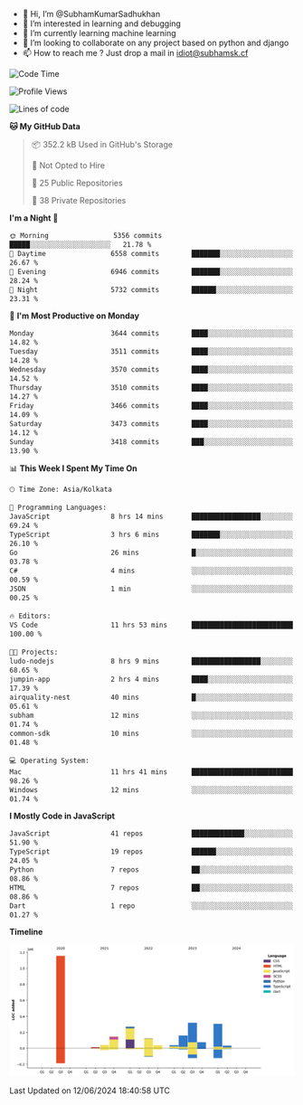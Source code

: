 - 👋 Hi, I’m @SubhamKumarSadhukhan
- 👀 I’m interested in learning and debugging
- 🌱 I’m currently learning machine learning
- 💞️ I’m looking to collaborate on any project based on python and django
- 📫 How to reach me ?
      Just drop a mail in idiot@subhamsk.cf

<!---
SubhamKumarSadhukhan/SubhamKumarSadhukhan is a ✨ special ✨ repository because its `README.md` (this file) appears on your GitHub profile.
You can click the Preview link to take a look at your changes.
--->


<!--START_SECTION:waka-->
![Code Time](http://img.shields.io/badge/Code%20Time-2%2C229%20hrs%2023%20mins-blue)

![Profile Views](http://img.shields.io/badge/Profile%20Views-2-blue)

![Lines of code](https://img.shields.io/badge/From%20Hello%20World%20I%27ve%20Written-2.7%20million%20lines%20of%20code-blue)

**🐱 My GitHub Data** 

> 📦 352.2 kB Used in GitHub's Storage 
 > 
> 🚫 Not Opted to Hire
 > 
> 📜 25 Public Repositories 
 > 
> 🔑 38 Private Repositories 
 > 
**I'm a Night 🦉** 

```text
🌞 Morning                5356 commits        █████░░░░░░░░░░░░░░░░░░░░   21.78 % 
🌆 Daytime                6558 commits        ███████░░░░░░░░░░░░░░░░░░   26.67 % 
🌃 Evening                6946 commits        ███████░░░░░░░░░░░░░░░░░░   28.24 % 
🌙 Night                  5732 commits        ██████░░░░░░░░░░░░░░░░░░░   23.31 % 
```
📅 **I'm Most Productive on Monday** 

```text
Monday                   3644 commits        ████░░░░░░░░░░░░░░░░░░░░░   14.82 % 
Tuesday                  3511 commits        ████░░░░░░░░░░░░░░░░░░░░░   14.28 % 
Wednesday                3570 commits        ████░░░░░░░░░░░░░░░░░░░░░   14.52 % 
Thursday                 3510 commits        ████░░░░░░░░░░░░░░░░░░░░░   14.27 % 
Friday                   3466 commits        ████░░░░░░░░░░░░░░░░░░░░░   14.09 % 
Saturday                 3473 commits        ████░░░░░░░░░░░░░░░░░░░░░   14.12 % 
Sunday                   3418 commits        ███░░░░░░░░░░░░░░░░░░░░░░   13.90 % 
```


📊 **This Week I Spent My Time On** 

```text
🕑︎ Time Zone: Asia/Kolkata

💬 Programming Languages: 
JavaScript               8 hrs 14 mins       █████████████████░░░░░░░░   69.24 % 
TypeScript               3 hrs 6 mins        ███████░░░░░░░░░░░░░░░░░░   26.10 % 
Go                       26 mins             █░░░░░░░░░░░░░░░░░░░░░░░░   03.78 % 
C#                       4 mins              ░░░░░░░░░░░░░░░░░░░░░░░░░   00.59 % 
JSON                     1 min               ░░░░░░░░░░░░░░░░░░░░░░░░░   00.25 % 

🔥 Editors: 
VS Code                  11 hrs 53 mins      █████████████████████████   100.00 % 

🐱‍💻 Projects: 
ludo-nodejs              8 hrs 9 mins        █████████████████░░░░░░░░   68.65 % 
jumpin-app               2 hrs 4 mins        ████░░░░░░░░░░░░░░░░░░░░░   17.39 % 
airquality-nest          40 mins             █░░░░░░░░░░░░░░░░░░░░░░░░   05.61 % 
subham                   12 mins             ░░░░░░░░░░░░░░░░░░░░░░░░░   01.74 % 
common-sdk               10 mins             ░░░░░░░░░░░░░░░░░░░░░░░░░   01.48 % 

💻 Operating System: 
Mac                      11 hrs 41 mins      █████████████████████████   98.26 % 
Windows                  12 mins             ░░░░░░░░░░░░░░░░░░░░░░░░░   01.74 % 
```

**I Mostly Code in JavaScript** 

```text
JavaScript               41 repos            █████████████░░░░░░░░░░░░   51.90 % 
TypeScript               19 repos            ██████░░░░░░░░░░░░░░░░░░░   24.05 % 
Python                   7 repos             ██░░░░░░░░░░░░░░░░░░░░░░░   08.86 % 
HTML                     7 repos             ██░░░░░░░░░░░░░░░░░░░░░░░   08.86 % 
Dart                     1 repo              ░░░░░░░░░░░░░░░░░░░░░░░░░   01.27 % 
```



**Timeline**

![Lines of Code chart](https://raw.githubusercontent.com/SubhamKumarSadhukhan/SubhamKumarSadhukhan/main/assets/bar_graph.png)


 Last Updated on 12/06/2024 18:40:58 UTC
<!--END_SECTION:waka-->
